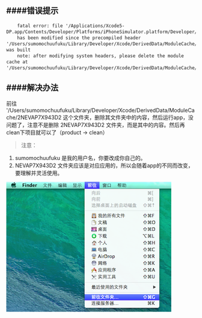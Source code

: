 

####错误提示
---		
		fatal error: file '/Applications/Xcode5-DP.app/Contents/Developer/Platforms/iPhoneSimulator.platform/Developer/SDKs/iPhoneSimulator7.0.sdk/System/Library/Frameworks/UIKit.framework/Headers/UIDynamicAnimator.h'    
		has been modified since the precompiled header '/Users/sumomochuufuku/Library/Developer/Xcode/DerivedData/ModuleCache/2NEVAP7X943D2/UIKit.pcm' was built
		note: after modifying system headers, please delete the module cache at '/Users/sumomochuufuku/Library/Developer/Xcode/DerivedData/ModuleCache/2NEVAP7X943D2'
   
   
####解决办法      
---   
前往 '/Users/sumomochuufuku/Library/Developer/Xcode/DerivedData/ModuleCache/2NEVAP7X943D2 这个文件夹，删除其文件夹中的内容，然后运行app，没问题了，注意不是删除 2NEVAP7X943D2 文件夹，而是其中的内容。然后再  clean下项目就可以了（product  -> clean）

>注意：   
1. sumomochuufuku 是我的用户名，你要改成你自己的。   
2. NEVAP7X943D2 文件夹应该是对应应用的，所以会随着app的不同而改变，要理解并灵活使用。

![image](images/20130616175042453.png)


